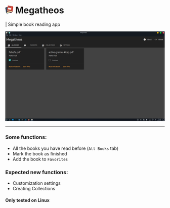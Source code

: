 # <img src="./src/icon.png" alt="megatheos" width=25/> Megatheos
| Simple book reading app

![Screenshot](./screenshot.png)

<hr/>

### Some functions:
* All the books you have read before (`All Books` tab)
* Mark the book as finished
* Add the book to `Favorites`

### Expected new functions:
* Customization settings
* Creating Collections

#### Only tested on Linux